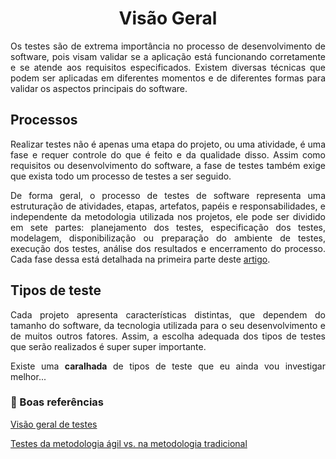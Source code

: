 # <center> Visão Geral
<div align="justify">

Os testes são de extrema importância no processo de desenvolvimento de software, pois visam validar se a aplicação está funcionando corretamente e se atende aos requisitos especificados. Existem diversas técnicas que podem ser aplicadas em diferentes momentos e de diferentes formas para validar os aspectos principais do software.

## Processos
Realizar testes não é apenas uma etapa do projeto, ou uma atividade, é uma fase e requer controle do que é feito e da qualidade disso. Assim como requisitos ou desenvolvimento do software, a fase de testes também exige que exista todo um processo de testes a ser seguido.

De forma geral, o processo de testes de software representa uma estruturação de atividades, etapas, artefatos, papéis e responsabilidades, e independente da metodologia utilizada nos projetos, ele pode ser dividido em sete partes: planejamento dos testes, especificação dos testes, modelagem, disponibilização ou preparação do ambiente de testes, execução dos testes, análise dos resultados e encerramento do processo. Cada fase dessa está detalhada na primeira parte deste [artigo](https://www.devmedia.com.br/processo-de-teste-agil-x-tradicional/36854).

## Tipos de teste

Cada projeto apresenta características distintas, que dependem do tamanho do software, da tecnologia utilizada para o seu desenvolvimento e de muitos outros fatores. Assim, a escolha adequada dos tipos de testes que serão realizados é super super importante. 

Existe uma **caralhada** de tipos de teste que eu ainda vou investigar melhor...

 <!-- Basicamente, existem esses 4 tipos de tests:
- Teste de **Usabilidade**: O software é fácil de usar?
- Teste de **Confiabilidade**: Funciona bem? Ele é tolerante a falhas?
- Teste de **Portabilidade**: É facilmente adapatável para utilização em diferentes plataformas?
- Teste de **Acessibilidade**: Qualquer usuário, com deficiência ou não, consegue utilizar a aplicação? -->


</div>

### 📌 Boas referências
[Visão geral de testes](https://www.devmedia.com.br/guia/guia-de-testes-de-software/34403#modelagem)

[Testes da metodologia ágil vs. na metodologia tradicional](https://www.devmedia.com.br/processo-de-teste-agil-x-tradicional/36854)